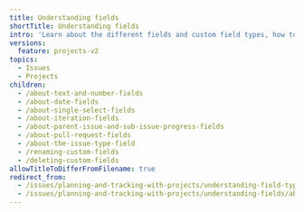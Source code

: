 ```yaml
---
title: Understanding fields
shortTitle: Understanding fields
intro: 'Learn about the different fields and custom field types, how to add fields to your project, and how to manage custom fields.'
versions:
  feature: projects-v2
topics:
  - Issues
  - Projects
children:
  - /about-text-and-number-fields
  - /about-date-fields
  - /about-single-select-fields
  - /about-iteration-fields
  - /about-parent-issue-and-sub-issue-progress-fields
  - /about-pull-request-fields
  - /about-the-issue-type-field
  - /renaming-custom-fields
  - /deleting-custom-fields
allowTitleToDifferFromFilename: true
redirect_from:
  - /issues/planning-and-tracking-with-projects/understanding-field-types
  - /issues/planning-and-tracking-with-projects/understanding-fields/about-tracks-and-tracked-by-fields
---
```

